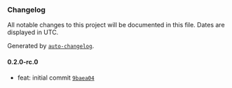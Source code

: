 ### Changelog

All notable changes to this project will be documented in this file. Dates are displayed in UTC.

Generated by [`auto-changelog`](https://github.com/CookPete/auto-changelog).

#### 0.2.0-rc.0

- feat: initial commit [`9baea04`](https://github.com/zettabrasil/react-native-m-sitef/commit/9baea04c1282c94f2ac55b933afa1414f2806380)
